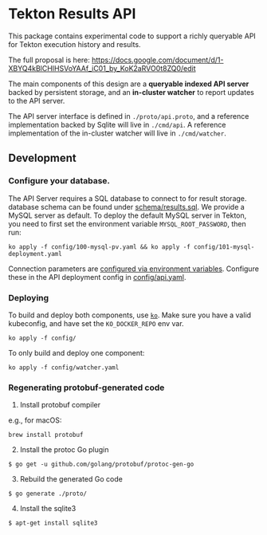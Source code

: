# Tekton Results API

This package contains experimental code to support a richly queryable API for
Tekton execution history and results.

The full proposal is here:
https://docs.google.com/document/d/1-XBYQ4kBlCHIHSVoYAAf_iC01_by_KoK2aRVO0t8ZQ0/edit

The main components of this design are a **queryable indexed API server** backed
by persistent storage, and an **in-cluster watcher** to report updates to the
API server.

The API server interface is defined in `./proto/api.proto`, and a reference
implementation backed by Sqlite will live in `./cmd/api`. A reference
implementation of the in-cluster watcher will live in `./cmd/watcher`.

## Development

### Configure your database.

The API Server requires a SQL database to connect to for result storage.
database schema can be found under [schema/results.sql](schema/results.sql). We
provide a MySQL server as default. To deploy the default MySQL server in Tekton,
you need to first set the environment variable `MYSQL_ROOT_PASSWORD`, then run:

```
ko apply -f config/100-mysql-pv.yaml && ko apply -f config/101-mysql-deployment.yaml
```

Connection parameters are
[configured via environment variables](cmd/api/README.md). Configure these in
the API deployment config in [config/api.yaml](config/api.yaml).

### Deploying

To build and deploy both components, use
[`ko`](https://github.com/GoogleCloudPlatform/ko). Make sure you have a valid
kubeconfig, and have set the `KO_DOCKER_REPO` env var.

```
ko apply -f config/
```

To only build and deploy one component:

```
ko apply -f config/watcher.yaml
```

### Regenerating protobuf-generated code

1. Install protobuf compiler

e.g., for macOS:

```
brew install protobuf
```

2. Install the protoc Go plugin

```
$ go get -u github.com/golang/protobuf/protoc-gen-go
```

3. Rebuild the generated Go code

```
$ go generate ./proto/
```

4. Install the sqlite3

```
$ apt-get install sqlite3
```
